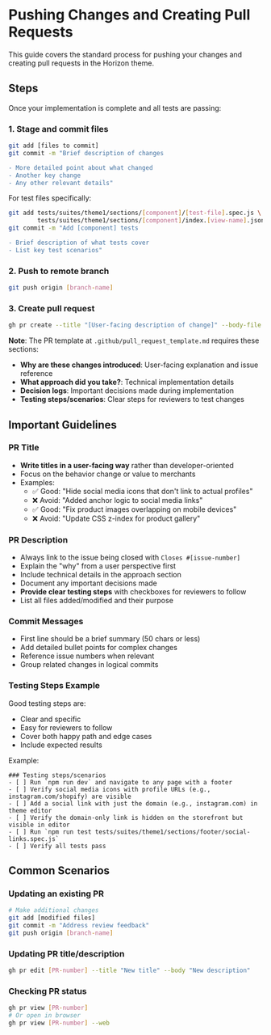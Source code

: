 # Pushing Changes and Creating Pull Requests

This guide covers the standard process for pushing your changes and creating pull requests in the Horizon theme.

## Steps

Once your implementation is complete and all tests are passing:

### 1. Stage and commit files

```bash
git add [files to commit]
git commit -m "Brief description of changes

- More detailed point about what changed
- Another key change
- Any other relevant details"
```

For test files specifically:

```bash
git add tests/suites/theme1/sections/[component]/[test-file].spec.js \
        tests/suites/theme1/sections/[component]/index.[view-name].json
git commit -m "Add [component] tests

- Brief description of what tests cover
- List key test scenarios"
```

### 2. Push to remote branch

```bash
git push origin [branch-name]
```

### 3. Create pull request

```bash
gh pr create --title "[User-facing description of change]" --body-file .github/pull_request_template.md
```

**Note**: The PR template at `.github/pull_request_template.md` requires these sections:

- **Why are these changes introduced**: User-facing explanation and issue reference
- **What approach did you take?**: Technical implementation details
- **Decision logs**: Important decisions made during implementation
- **Testing steps/scenarios**: Clear steps for reviewers to test changes

## Important Guidelines

### PR Title

- **Write titles in a user-facing way** rather than developer-oriented
- Focus on the behavior change or value to merchants
- Examples:
  - ✅ Good: "Hide social media icons that don't link to actual profiles"
  - ❌ Avoid: "Added anchor logic to social media links"
  - ✅ Good: "Fix product images overlapping on mobile devices"
  - ❌ Avoid: "Update CSS z-index for product gallery"

### PR Description

- Always link to the issue being closed with `Closes #[issue-number]`
- Explain the "why" from a user perspective first
- Include technical details in the approach section
- Document any important decisions made
- **Provide clear testing steps** with checkboxes for reviewers to follow
- List all files added/modified and their purpose

### Commit Messages

- First line should be a brief summary (50 chars or less)
- Add detailed bullet points for complex changes
- Reference issue numbers when relevant
- Group related changes in logical commits

### Testing Steps Example

Good testing steps are:

- Clear and specific
- Easy for reviewers to follow
- Cover both happy path and edge cases
- Include expected results

Example:

```
### Testing steps/scenarios
- [ ] Run `npm run dev` and navigate to any page with a footer
- [ ] Verify social media icons with profile URLs (e.g., instagram.com/shopify) are visible
- [ ] Add a social link with just the domain (e.g., instagram.com) in theme editor
- [ ] Verify the domain-only link is hidden on the storefront but visible in editor
- [ ] Run `npm run test tests/suites/theme1/sections/footer/social-links.spec.js`
- [ ] Verify all tests pass
```

## Common Scenarios

### Updating an existing PR

```bash
# Make additional changes
git add [modified files]
git commit -m "Address review feedback"
git push origin [branch-name]
```

### Updating PR title/description

```bash
gh pr edit [PR-number] --title "New title" --body "New description"
```

### Checking PR status

```bash
gh pr view [PR-number]
# Or open in browser
gh pr view [PR-number] --web
```
